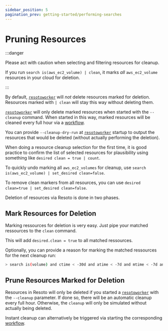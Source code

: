 ```yaml
---
sidebar_position: 5
pagination_prev: getting-started/performing-searches
---
```


# Pruning Resources

:::danger

Please act with caution when selecting and filtering resources for cleanup.

If you run `search is(aws_ec2_volume) | clean`, it marks _all_ `aws_ec2_volume` resources in your cloud for deletion.

:::

By default, [`resotoworker`](../concepts/components/worker.md) will _not_ delete resources marked for deletion. Resources marked with `| clean` will stay this way without deleting them.

[`resotoworker`](../concepts/components/worker.md) will only delete marked resources when started with the `--cleanup` command. When started in this way, marked resources will be cleaned every full hour via a [workflow](../concepts/automation/workflow.md).

You can provide `--cleanup-dry-run` at [`resotoworker`](../concepts/components/worker.md) startup to output the resources that would be deleted (without actually performing the deletion).

When doing a resource cleanup selection for the first time, it is good practice to confirm the list of selected resources for plausibility using something like `desired clean = true | count`.

To quickly undo marking all `aws_ec2_volumes` for cleanup, use `search is(aws_ec2_volume) | set_desired clean=false`.

To remove clean markers from all resources, you can use `desired clean=true | set_desired clean=false`.

Deletion of resources via Resoto is done in two phases.

## Mark Resources for Deletion

Marking ressources for deletion is very easy. Just pipe your matched ressources to the `clean` command.

This will add `desired.clean = true` to all matched ressources.

Optionally, you can provide a reason for marking the matched ressources for the next cleanup run:

```bash title="Mark all unused EBS volume older than 30 days that had no IO in the past 7d"
> search is(volume) and ctime < -30d and atime < -7d and mtime < -7d and volume_status = available | clean "older than 30d with more then 7d of not beeing used"
```

## Prune Resources Marked for Deletion

Resources in Resoto will only be deleted if you started a [`resotoworker`](../concepts/components/worker.md) with the `--cleanup` parameter. If done so, there will be an automatic cleanup every full hour. Otherwise, the `cleanup` will only be simulated without actually being deleted.

Instant cleanup can alternatively be triggered via starting the corresponding [workflow](../concepts/automation/workflow.md).
